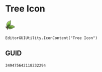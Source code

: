 # Tree Icon
![](/img/Tree%20Icon.png)

``` CSharp
EditorGUIUtility.IconContent("Tree Icon")
```
## GUID
```
349475642118232294
```
